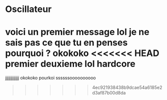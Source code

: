 # Oscillateur
voici un premier message
lol
je ne sais pas ce que tu en penses
pourquoi ?
okokoko
<<<<<<< HEAD
premier
deuxieme
lol
hardcore
=======
jjjjjjjjjjjjj okokoko
pourkoi
ssssssoooooooooo
>>>>>>> 4ec921938438b9dcae54a6185e2d3af87b00d8da
